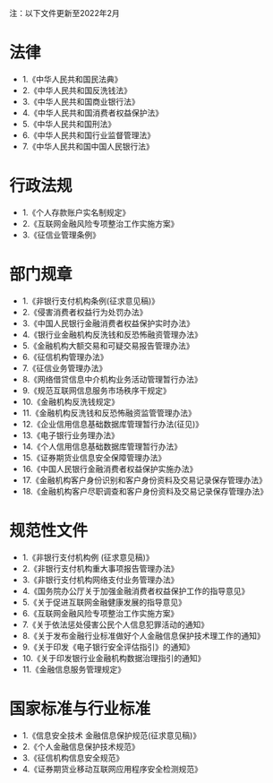 注：以下文件更新至2022年2月

# 法律
- 1.《中华人民共和国民法典》
- 2.《中华人民共和国反洗钱法》
- 3.《中华人民共和国商业银行法》
- 4.《中华人民共和国消费者权益保护法》
- 5.《中华人民共和国刑法》
- 6.《中华人民共和国行业监督管理法》
- 7.《中华人民共和国中国人民银行法》

# 行政法规
- 1.《个人存款账户实名制规定》
- 2.《互联网金融风险专项整治工作实施方案》
- 3.《征信业管理条例》

# 部门规章
- 1.《非银行支付机构条例(征求意见稿)》
- 2.《侵害消费者权益行为处罚办法》
- 3.《中国人民银行金融消费者权益保护实时办法》
- 4.《银行业金融机构反洗钱和反恐怖融资管理办法》
- 5.《金融机构大额交易和可疑交易报告管理办法》
- 6.《征信机构管理办法》
- 7.《征信业务管理办法》
- 8.《网络借贷信息中介机构业务活动管理暂行办法》
- 9.《规范互联网信息服务市场秩序干规定》
- 10.《金融机构反洗钱规定》
- 11.《金融机构反洗钱和反恐怖融资监管管理办法》
- 12.《企业信用信息基础数据库管理暂行办法(征见)》
- 13.《电子银行业务理办法》
- 14.《个人信用信息基础数据库管理暂行办法》
- 15.《证券期货业信息安全保障管理办法》
- 16.《中国人民银行金融消费者权益保护实施办法》
- 17.《金融机构客户身份识别和客户身份资料及交易记录保存管理办法》
- 18.《金融机构客户尽职调查和客户身份资料及交易记录保存管理办法》

# 规范性文件
- 1.《非银行支付机构例 (征求意见稿)》
- 2.《非银行支付机构重大事项报告管理办法》
- 3.《非银行支付机构网络支付业务管理办法》
- 4.《国务院办公厅关于加强金融消费者权益保护工作的指导意见》
- 5.《关于促进互联网金融健康发展的指导意见》
- 6.《互联网金融风险专项整治工作实施方案》
- 7.《关于依法惩处侵害公民个人信息犯罪活动的通知》
- 8.《关于发布金融行业标准做好个人金融信息保护技术理工作的通知》
- 9.《关于印发《电子银行安全评估指引》的通知》
- 10.《关于印发银行业金融机构数据治理指引的通知》
- 11.《金融信息服务管理规定》

# 国家标准与行业标准
- 1.《信息安全技术 金融信息保护规范(征求意见稿)》
- 2.《个人金融信息保护技术规范》
- 3.《征信机构信息安全规范》
- 4.《证券期货业移动互联网应用程序安全检测规范》
